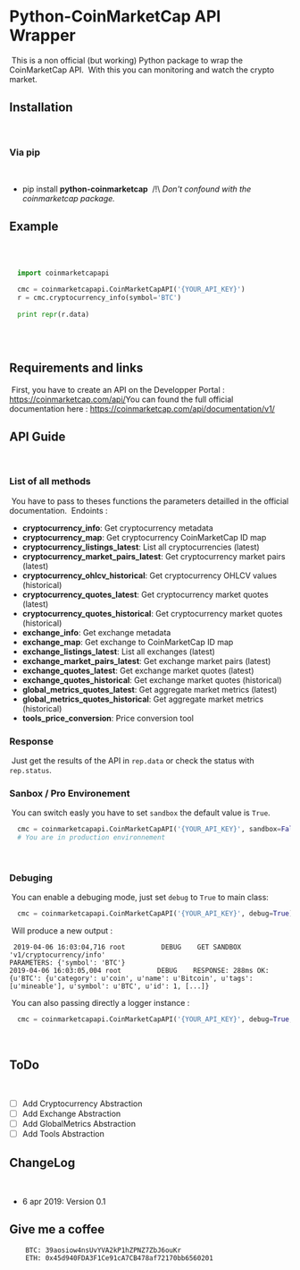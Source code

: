 

# Python-CoinMarketCap API Wrapper
​
This is a non official (but working) Python package to wrap the CoinMarketCap API.
​
With this you can monitoring and watch the crypto market.
​
## Installation
​
### Via pip
​
- pip install __python-coinmarketcap__
​
/!\ *Don't confound with the coinmarketcap package.*
​​
## Example
​
```python
​
  import coinmarketcapapi
​
  cmc = coinmarketcapapi.CoinMarketCapAPI('{YOUR_API_KEY}')
  r = cmc.cryptocurrency_info(symbol='BTC')
  
  print repr(r.data)
  
```
​
## Requirements and links
​
First, you have to create an API on the Developper Portal : https://coinmarketcap.com/api/
​
You can found the full official documentation here : https://coinmarketcap.com/api/documentation/v1/
​
​
## API Guide
​
### List of all methods
​
You have to pass to theses functions the parameters detailled in the official documentation.
​
Endoints :
​
- __cryptocurrency_info__: Get cryptocurrency metadata
- __cryptocurrency_map__: Get cryptocurrency CoinMarketCap ID map
- __cryptocurrency_listings_latest__: List all cryptocurrencies (latest)
- __cryptocurrency_market_pairs_latest__: Get cryptocurrency market pairs (latest)
- __cryptocurrency_ohlcv_historical__: Get cryptocurrency OHLCV values (historical)
- __cryptocurrency_quotes_latest__: Get cryptocurrency market quotes (latest)
- __cryptocurrency_quotes_historical__: Get cryptocurrency market quotes (historical)
- __exchange_info__: Get exchange metadata
- __exchange_map__: Get exchange to CoinMarketCap ID map
- __exchange_listings_latest__: List all exchanges (latest)
- __exchange_market_pairs_latest__: Get exchange market pairs (latest)
- __exchange_quotes_latest__: Get exchange market quotes (latest)
- __exchange_quotes_historical__: Get exchange market quotes (historical)
- __global_metrics_quotes_latest__: Get aggregate market metrics (latest)
- __global_metrics_quotes_historical__: Get aggregate market metrics (historical)
- __tools_price_conversion__: Price conversion tool
​
### Response
​
Just get the results of the API in `rep.data` or check the status with `rep.status`.
​
### Sanbox / Pro Environement
​
You can switch easly you have to set `sandbox` the default value is `True`.
​
```python
  cmc = coinmarketcapapi.CoinMarketCapAPI('{YOUR_API_KEY}', sandbox=False)
  # You are in production environnement
```
​
### Debuging
​
You can enable a debuging mode, just set `debug` to `True` to main class:
​
```python
  cmc = coinmarketcapapi.CoinMarketCapAPI('{YOUR_API_KEY}', debug=True)
```
​
Will produce a new output :
​
```
 2019-04-06 16:03:04,716 root         DEBUG    GET SANDBOX 'v1/cryptocurrency/info'
PARAMETERS: {'symbol': 'BTC'}
2019-04-06 16:03:05,004 root         DEBUG    RESPONSE: 288ms OK: {u'BTC': {u'category': u'coin', u'name': u'Bitcoin', u'tags': [u'mineable'], u'symbol': u'BTC', u'id': 1, [...]}
```
​
You can also passing directly a logger instance :
​
​
```python
  cmc = coinmarketcapapi.CoinMarketCapAPI('{YOUR_API_KEY}', debug=True, logger=my_logger)
```
​
## ToDo
​
- [ ] Add Cryptocurrency Abstraction
- [ ] Add Exchange Abstraction
- [ ] Add GlobalMetrics Abstraction
- [ ] Add Tools Abstraction
​
## ChangeLog
​
- 6 apr 2019: Version 0.1

## Give me a coffee

```
	BTC: 39aosiow4nsUvYVA2kP1hZPNZ7ZbJ6ouKr
	ETH: 0x45d940FDA3F1Ce91cA7CB478af72170bb6560201
```